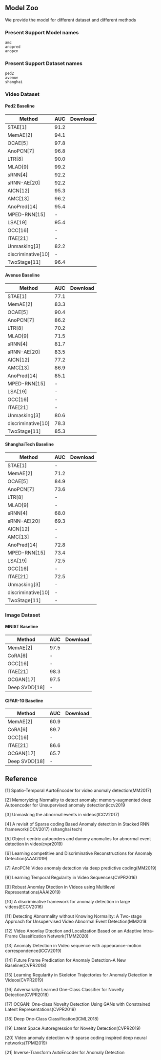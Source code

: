 ## Model Zoo
We provide the model for different dataset and different methods

### Present Support Model names
```
amc
anopred
anopcn
```

### Present Support Dataset names
```
ped2
avenue
shanghai
```

### Video Dataset

#### Ped2 Baseline

| Method             | AUC  | Download |
| ------------------ | ---- | -------- |
| STAE[1]            | 91.2 |          |
| MemAE[2]           | 94.1 |          |
| OCAE[5]            | 97.8 |          |
| AnoPCN[7]          | 96.8 |          |
| LTR[8]             | 90.0 |          |
| MLAD[9]            | 99.2 |          |
| sRNN[4]            | 92.2 |          |
| sRNN-AE[20]        | 92.2 |          |
| AICN[12]           | 95.3 |          |
| AMC[13]            | 96.2 |          |
| AnoPred[14]        | 95.4 |          |
| MPED-RNN[15]       | -    |          |
| LSA[19]            | 95.4 |          |
| OCC[16]            | -    |          |
| ITAE[21]           | -    |          |
| Unmasking[3]       | 82.2 |          |
| discriminative[10] | -    |          |
| TwoStage[11]       | 96.4 |          |

#### Avenue Baseline

| Method             | AUC  | Download |
| ------------------ | ---- | -------- |
| STAE[1]            | 77.1 |          |
| MemAE[2]           | 83.3 |          |
| OCAE[5]            | 90.4 |          |
| AnoPCN[7]          | 86.2 |          |
| LTR[8]             | 70.2 |          |
| MLAD[9]            | 71.5 |          |
| sRNN[4]            | 81.7 |          |
| sRNN-AE[20]        | 83.5 |          |
| AICN[12]           | 77.2 |          |
| AMC[13]            | 86.9 |          |
| AnoPred[14]        | 85.1 |          |
| MPED-RNN[15]       | -    |          |
| LSA[19]            | -    |          |
| OCC[16]            | -    |          |
| ITAE[21]           | -    |          |
| Unmasking[3]       | 80.6 |          |
| discriminative[10] | 78.3 |          |
| TwoStage[11]       | 85.3 |          |




#### ShanghaiTech Baseline

| Method             | AUC  | Download |
| ------------------ | ---- | -------- |
| STAE[1]            | -    |          |
| MemAE[2]           | 71.2 |          |
| OCAE[5]            | 84.9 |          |
| AnoPCN[7]          | 73.6 |          |
| LTR[8]             | -    |          |
| MLAD[9]            | -    |          |
| sRNN[4]            | 68.0 |          |
| sRNN-AE[20]        | 69.3 |          |
| AICN[12]           | -    |          |
| AMC[13]            | -    |          |
| AnoPred[14]        | 72.8 |          |
| MPED-RNN[15]       | 73.4 |          |
| LSA[19]            | 72.5 |          |
| OCC[16]            | -    |          |
| ITAE[21]           | 72.5 |          |
| Unmasking[3]       | -    |          |
| discriminative[10] | -    |          |
| TwoStage[11]       | -    |          |

### Image Dataset

#### MNIST Baseline

| Method        | AUC  | Download |
| ------------- | ---- | -------- |
| MemAE[2]      | 97.5 |          |
| CoRA[6]       | -    |          |
| OCC[16]       | -    |          |
| ITAE[21]      | 98.3 |          |
| OCGAN[17]     | 97.5 |          |
| Deep SVDD[18] | -    |          |

#### CIFAR-10 Baseline
| Method        | AUC  | Download |
| ------------- | ---- | -------- |
| MemAE[2]      | 60.9 |          |
| CoRA[6]       | 89.7 |          |
| OCC[16]       | -    |          |
| ITAE[21]      | 86.6 |          |
| OCGAN[17]     | 65.7 |          |
| Deep SVDD[18] | -    |          |

## Reference

[1] Spatio-Temporal AurtoEncoder for video anomaly detection(MM2017)

[2] Memoryizing Normality to detect anomaly: memory-augmented deep Autoencoder for Unsupervised anomaly detection(iccv2019

[3] Unmasking the abnormal events in videos(ICCV2017)

[4] A revisit of Sparse coding Based Anomaly detection in Stacked RNN framework(ICCV2017) (shanghai tech)

[5] Object-centric autocoders and dummy anomalies for abnormal event detection in video(cvpr2019)

[6] Learning competitive and Discriminative Reconstructions for Anomaly Detection(AAAI2019)

[7] AnoPCN: Video anomaly detection via deep predictive coding(MM2019)

[8] Learning Temporal Regularity in Video Sequences(CVPR2016)

[9] Robust Anomlay Dtection in Videos using Multilevel Representations(AAAI2019)

[10] A discriminative framework for anomaly detection in large videos(ECCV2016)

[11] Detecting Abnormality without Knowing Normality: A Two-stage Approach for Unsupervised Video Abnormal Event Detection(MM2018

[12] Video Anomlay Dtection and Localization Based on an Adaptive Intra-Frame Classification Network(TMM2020)

[13] Anomaly Detection in Video sequence with appearance-motion correspondence(ICCV2019)

[14] Future Frame Predication for Anomaly Detection-A New Baseline(CVPR2018)

[15] Learning Regularity in Skeleton Trajectories for Anomaly Detection in Videos(CVPR2019)

[16] Adversarially Learned One-Class Classifier for Novelty Detection(CVPR2018)

[17] OCGAN: One-class Novelty Detection Using GANs with Constrained Latent Representations(CVPR2019)

[18] Deep One-Class Classification(ICML2018)

[19] Latent Space Autoregression for Novelty Detection(CVPR2019)

[20] Video anomaly detection with sparse coding inspired deep neural networks(TPMI2019)

[21] Inverse-Transform AutoEncoder for Anomaly Detection